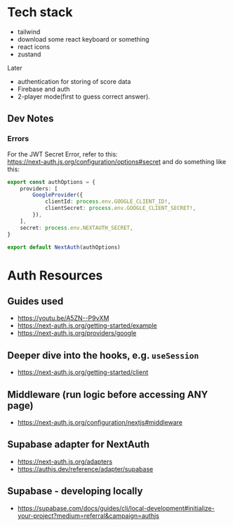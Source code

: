 # Tech stack

-   tailwind
-   download some react keyboard or something
-   react icons
-   zustand

Later

-   authentication for storing of score data
-   Firebase and auth
-   2-player mode(first to guess correct answer).

## Dev Notes

### Errors

For the JWT Secret Error, refer to this:  
https://next-auth.js.org/configuration/options#secret
and do something like this:

```ts
export const authOptions = {
    providers: [
        GoogleProvider({
            clientId: process.env.GOOGLE_CLIENT_ID!,
            clientSecret: process.env.GOOGLE_CLIENT_SECRET!,
        }),
    ],
    secret: process.env.NEXTAUTH_SECRET,
}

export default NextAuth(authOptions)
```

# Auth Resources

## Guides used

-   https://youtu.be/A5ZN--P9vXM
-   https://next-auth.js.org/getting-started/example
-   https://next-auth.js.org/providers/google

## Deeper dive into the hooks, e.g. `useSession`

-   https://next-auth.js.org/getting-started/client

## Middleware (run logic before accessing ANY page)

-   https://next-auth.js.org/configuration/nextjs#middleware

## Supabase adapter for NextAuth

-   https://next-auth.js.org/adapters
-   https://authjs.dev/reference/adapter/supabase

## Supabase - developing locally

-   https://supabase.com/docs/guides/cli/local-development#initialize-your-project?medium=referral&campaign=authjs

